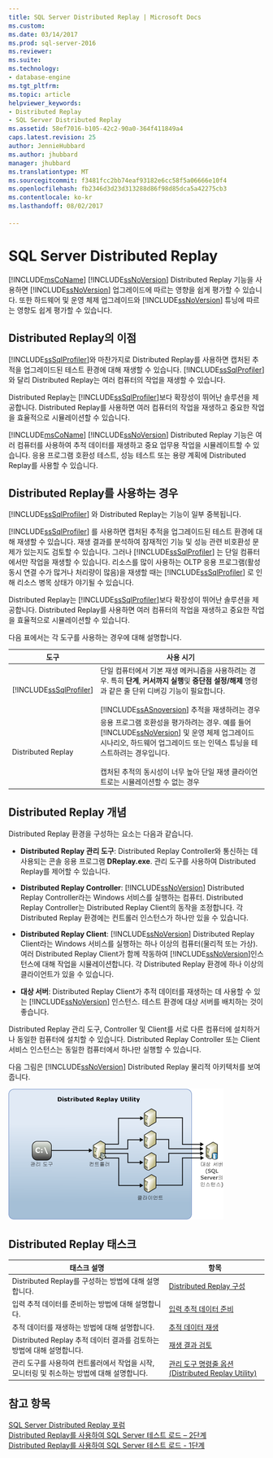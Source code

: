 ```yaml
---
title: SQL Server Distributed Replay | Microsoft Docs
ms.custom: 
ms.date: 03/14/2017
ms.prod: sql-server-2016
ms.reviewer: 
ms.suite: 
ms.technology:
- database-engine
ms.tgt_pltfrm: 
ms.topic: article
helpviewer_keywords:
- Distributed Replay
- SQL Server Distributed Replay
ms.assetid: 58ef7016-b105-42c2-90a0-364f411849a4
caps.latest.revision: 25
author: JennieHubbard
ms.author: jhubbard
manager: jhubbard
ms.translationtype: MT
ms.sourcegitcommit: f3481fcc2bb74eaf93182e6cc58f5a06666e10f4
ms.openlocfilehash: fb2346d3d23d313288d86f98d85dca5a42275cb3
ms.contentlocale: ko-kr
ms.lasthandoff: 08/02/2017

---
```

# <a name="sql-server-distributed-replay"></a>SQL Server Distributed Replay
  [!INCLUDE[msCoName](../../includes/msconame-md.md)] [!INCLUDE[ssNoVersion](../../includes/ssnoversion-md.md)] Distributed Replay 기능을 사용하면 [!INCLUDE[ssNoVersion](../../includes/ssnoversion-md.md)] 업그레이드에 따르는 영향을 쉽게 평가할 수 있습니다. 또한 하드웨어 및 운영 체제 업그레이드와 [!INCLUDE[ssNoVersion](../../includes/ssnoversion-md.md)] 튜닝에 따르는 영향도 쉽게 평가할 수 있습니다.  
  
## <a name="benefits-of-distributed-replay"></a>Distributed Replay의 이점  
 [!INCLUDE[ssSqlProfiler](../../includes/sssqlprofiler-md.md)]와 마찬가지로 Distributed Replay를 사용하면 캡처된 추적을 업그레이드된 테스트 환경에 대해 재생할 수 있습니다. [!INCLUDE[ssSqlProfiler](../../includes/sssqlprofiler-md.md)]와 달리 Distributed Replay는 여러 컴퓨터의 작업을 재생할 수 있습니다.  
  
 Distributed Replay는 [!INCLUDE[ssSqlProfiler](../../includes/sssqlprofiler-md.md)]보다 확장성이 뛰어난 솔루션을 제공합니다. Distributed Replay를 사용하면 여러 컴퓨터의 작업을 재생하고 중요한 작업을 효율적으로 시뮬레이션할 수 있습니다.  
  
 [!INCLUDE[msCoName](../../includes/msconame-md.md)] [!INCLUDE[ssNoVersion](../../includes/ssnoversion-md.md)] Distributed Replay 기능은 여러 컴퓨터를 사용하여 추적 데이터를 재생하고 중요 업무용 작업을 시뮬레이트할 수 있습니다. 응용 프로그램 호환성 테스트, 성능 테스트 또는 용량 계획에 Distributed Replay를 사용할 수 있습니다.  
  
## <a name="when-to-use-distributed-replay"></a>Distributed Replay를 사용하는 경우  
 [!INCLUDE[ssSqlProfiler](../../includes/sssqlprofiler-md.md)] 와 Distributed Replay는 기능이 일부 중복됩니다.  
  
 [!INCLUDE[ssSqlProfiler](../../includes/sssqlprofiler-md.md)] 를 사용하면 캡처된 추적을 업그레이드된 테스트 환경에 대해 재생할 수 있습니다. 재생 결과를 분석하여 잠재적인 기능 및 성능 관련 비호환성 문제가 있는지도 검토할 수 있습니다. 그러나 [!INCLUDE[ssSqlProfiler](../../includes/sssqlprofiler-md.md)] 는 단일 컴퓨터에서만 작업을 재생할 수 있습니다. 리소스를 많이 사용하는 OLTP 응용 프로그램(활성 동시 연결 수가 많거나 처리량이 많음)을 재생할 때는 [!INCLUDE[ssSqlProfiler](../../includes/sssqlprofiler-md.md)] 로 인해 리소스 병목 상태가 야기될 수 있습니다.  
  
 Distributed Replay는 [!INCLUDE[ssSqlProfiler](../../includes/sssqlprofiler-md.md)]보다 확장성이 뛰어난 솔루션을 제공합니다. Distributed Replay를 사용하면 여러 컴퓨터의 작업을 재생하고 중요한 작업을 효율적으로 시뮬레이션할 수 있습니다.  
  
 다음 표에서는 각 도구를 사용하는 경우에 대해 설명합니다.  
  
|도구|사용 시기|  
|----------|---------------|  
|[!INCLUDE[ssSqlProfiler](../../includes/sssqlprofiler-md.md)]|단일 컴퓨터에서 기본 재생 메커니즘을 사용하려는 경우. 특히 **단계**, **커서까지 실행**및 **중단점 설정/해제** 명령과 같은 줄 단위 디버깅 기능이 필요합니다.<br /><br /> [!INCLUDE[ssASnoversion](../../includes/ssasnoversion-md.md)] 추적을 재생하려는 경우|  
|Distributed Replay|응용 프로그램 호환성을 평가하려는 경우. 예를 들어 [!INCLUDE[ssNoVersion](../../includes/ssnoversion-md.md)] 및 운영 체제 업그레이드 시나리오, 하드웨어 업그레이드 또는 인덱스 튜닝을 테스트하려는 경우입니다.<br /><br /> 캡처된 추적의 동시성이 너무 높아 단일 재생 클라이언트로는 시뮬레이션할 수 없는 경우|  
  
## <a name="distributed-replay-concepts"></a>Distributed Replay 개념  
 Distributed Replay 환경을 구성하는 요소는 다음과 같습니다.  
  
-   **Distributed Replay 관리 도구**: Distributed Replay Controller와 통신하는 데 사용되는 콘솔 응용 프로그램 **DReplay.exe**. 관리 도구를 사용하여 Distributed Replay를 제어할 수 있습니다.  
  
-   **Distributed Replay Controller**: [!INCLUDE[ssNoVersion](../../includes/ssnoversion-md.md)] Distributed Replay Controller라는 Windows 서비스를 실행하는 컴퓨터. Distributed Replay Controller는 Distributed Replay Client의 동작을 조정합니다. 각 Distributed Replay 환경에는 컨트롤러 인스턴스가 하나만 있을 수 있습니다.  
  
-   **Distributed Replay Client**: [!INCLUDE[ssNoVersion](../../includes/ssnoversion-md.md)] Distributed Replay Client라는 Windows 서비스를 실행하는 하나 이상의 컴퓨터(물리적 또는 가상). 여러 Distributed Replay Client가 함께 작동하여 [!INCLUDE[ssNoVersion](../../includes/ssnoversion-md.md)]인스턴스에 대해 작업을 시뮬레이션합니다. 각 Distributed Replay 환경에 하나 이상의 클라이언트가 있을 수 있습니다.  
  
-   **대상 서버**: Distributed Replay Client가 추적 데이터를 재생하는 데 사용할 수 있는 [!INCLUDE[ssNoVersion](../../includes/ssnoversion-md.md)] 인스턴스. 테스트 환경에 대상 서버를 배치하는 것이 좋습니다.  
  
 Distributed Replay 관리 도구, Controller 및 Client를 서로 다른 컴퓨터에 설치하거나 동일한 컴퓨터에 설치할 수 있습니다. Distributed Replay Controller 또는 Client 서비스 인스턴스는 동일한 컴퓨터에서 하나만 실행할 수 있습니다.  
  
 다음 그림은 [!INCLUDE[ssNoVersion](../../includes/ssnoversion-md.md)] Distributed Replay 물리적 아키텍처를 보여 줍니다.  
  
 ![Distributed Replay 아키텍처](../../tools/distributed-replay/media/distributedreplayarch.gif "Distributed Replay 아키텍처")  
  
## <a name="distributed-replay-tasks"></a>Distributed Replay 태스크  
  
|태스크 설명|항목|  
|----------------------|-----------|  
|Distributed Replay를 구성하는 방법에 대해 설명합니다.|[Distributed Replay 구성](../../tools/distributed-replay/configure-distributed-replay.md)|  
|입력 추적 데이터를 준비하는 방법에 대해 설명합니다.|[입력 추적 데이터 준비](../../tools/distributed-replay/prepare-the-input-trace-data.md)|  
|추적 데이터를 재생하는 방법에 대해 설명합니다.|[추적 데이터 재생](../../tools/distributed-replay/replay-trace-data.md)|  
|Distributed Replay 추적 데이터 결과를 검토하는 방법에 대해 설명합니다.|[재생 결과 검토](../../tools/distributed-replay/review-the-replay-results.md)|  
|관리 도구를 사용하여 컨트롤러에서 작업을 시작, 모니터링 및 취소하는 방법에 대해 설명합니다.|[관리 도구 명령줄 옵션&#40;Distributed Replay Utility&#41;](../../tools/distributed-replay/administration-tool-command-line-options-distributed-replay-utility.md)|  
  
## <a name="see-also"></a>참고 항목  
 [SQL Server Distributed Replay 포럼](http://social.technet.microsoft.com/Forums/sl/sqldru/)   
 [Distributed Replay를 사용하여 SQL Server 테스트 로드 – 2단계](http://blogs.msdn.com/b/mspfe/archive/2012/11/14/using-distributed-replay-to-load-test-your-sql-server-part-2.aspx)   
 [Distributed Replay를 사용하여 SQL Server 테스트 로드 - 1단계](http://blogs.msdn.com/b/mspfe/archive/2012/11/08/using-distributed-replay-to-load-test-your-sql-server-part-1.aspx)  
  
  
